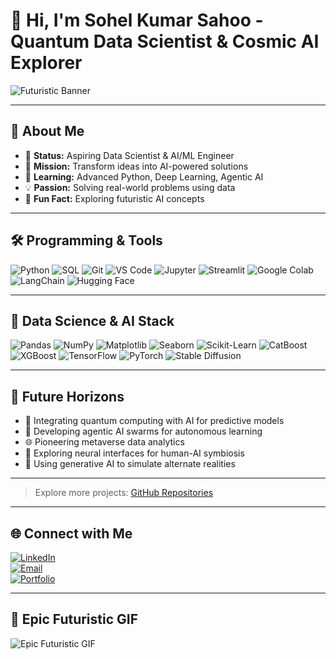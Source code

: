 # 👋 Hi, I'm Sohel Kumar Sahoo - Quantum Data Scientist & Cosmic AI Explorer

![Futuristic Banner](https://capsule-render.vercel.app/api?type=venom&color=timeGradient&height=200&section=header&text=Welcome%20to%20My%20AI%20Galaxy!&fontSize=50&animation=twinkling&stroke=00FFFF&strokeWidth=2&reversal=true&desc=Enter%20the%20Future%20of%20Data%20and%20AI&descSize=25&descAlign=50&descAlignY=75)

---

## 🌟 About Me
- 🏢 **Status:** Aspiring Data Scientist & AI/ML Engineer  
- 🎯 **Mission:** Transform ideas into AI-powered solutions  
- 🌱 **Learning:** Advanced Python, Deep Learning, Agentic AI  
- 💡 **Passion:** Solving real-world problems using data  
- 🤖 **Fun Fact:** Exploring futuristic AI concepts  

---

## 🛠️ Programming & Tools
![Python](https://img.shields.io/badge/Python-00FFFF?style=for-the-badge&logo=python&logoColor=black)
![SQL](https://img.shields.io/badge/SQL-00FFFF?style=for-the-badge&logo=mysql&logoColor=black)
![Git](https://img.shields.io/badge/Git-00FFFF?style=for-the-badge&logo=git&logoColor=black)
![VS Code](https://img.shields.io/badge/VS%20Code-00FFFF?style=for-the-badge&logo=visual-studio-code&logoColor=black)
![Jupyter](https://img.shields.io/badge/Jupyter-00FFFF?style=for-the-badge&logo=jupyter&logoColor=black)
![Streamlit](https://img.shields.io/badge/Streamlit-00FFFF?style=for-the-badge&logo=streamlit&logoColor=black)
![Google Colab](https://img.shields.io/badge/Google_Colab-00FFFF?style=for-the-badge&logo=google-colab&logoColor=black)
![LangChain](https://img.shields.io/badge/LangChain-00FFFF?style=for-the-badge&logo=langchain&logoColor=black)
![Hugging Face](https://img.shields.io/badge/Hugging%20Face-00FFFF?style=for-the-badge&logo=huggingface&logoColor=black)

---

## 🤖 Data Science & AI Stack
![Pandas](https://img.shields.io/badge/Pandas-00FFFF?style=for-the-badge&logo=pandas&logoColor=black)
![NumPy](https://img.shields.io/badge/NumPy-00FFFF?style=for-the-badge&logo=numpy&logoColor=black)
![Matplotlib](https://img.shields.io/badge/Matplotlib-00FFFF?style=for-the-badge&logo=matplotlib&logoColor=black)
![Seaborn](https://img.shields.io/badge/Seaborn-00FFFF?style=for-the-badge&logo=seaborn&logoColor=black)
![Scikit-Learn](https://img.shields.io/badge/Scikit--Learn-00FFFF?style=for-the-badge&logo=scikit-learn&logoColor=black)
![CatBoost](https://img.shields.io/badge/CatBoost-00FFFF?style=for-the-badge&logo=catboost&logoColor=black)
![XGBoost](https://img.shields.io/badge/XGBoost-00FFFF?style=for-the-badge&logo=xgboost&logoColor=black)
![TensorFlow](https://img.shields.io/badge/TensorFlow-00FFFF?style=for-the-badge&logo=tensorflow&logoColor=black)
![PyTorch](https://img.shields.io/badge/PyTorch-00FFFF?style=for-the-badge&logo=pytorch&logoColor=black)
![Stable Diffusion](https://img.shields.io/badge/Stable%20Diffusion-00FFFF?style=for-the-badge&logo=diffusion&logoColor=black)

---

## 🚀 Future Horizons
- 🧠 Integrating quantum computing with AI for predictive models  
- 🤖 Developing agentic AI swarms for autonomous learning  
- 🌐 Pioneering metaverse data analytics  
- 🔮 Exploring neural interfaces for human-AI symbiosis  
- 🌟 Using generative AI to simulate alternate realities  
---


> Explore more projects: [GitHub Repositories](https://github.com/sohel0604?tab=repositories)

---

## 🌐 Connect with Me
[![LinkedIn](https://img.shields.io/badge/LinkedIn-00FFFF?style=for-the-badge&logo=linkedin&logoColor=black)](https://www.linkedin.com/in/sohel-kumar-sahoo-682410384/)  
[![Email](https://img.shields.io/badge/Email-00FFFF?style=for-the-badge&logo=gmail&logoColor=black)](mailto:work.sksahoo@gmail.com)  
[![Portfolio](https://img.shields.io/badge/Portfolio-00FFFF?style=for-the-badge&logo=About.me&logoColor=black)](https://sohelportfolio.com)

---

## 🤩 Epic Futuristic GIF
![Epic Futuristic GIF](https://media.giphy.com/media/26xBzdIu0lW9v1C1y/giphy.gif)
